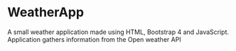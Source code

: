 # WeatherApp
A small weather application made using HTML, Bootstrap 4 and JavaScript. Application gathers information from the Open weather API
